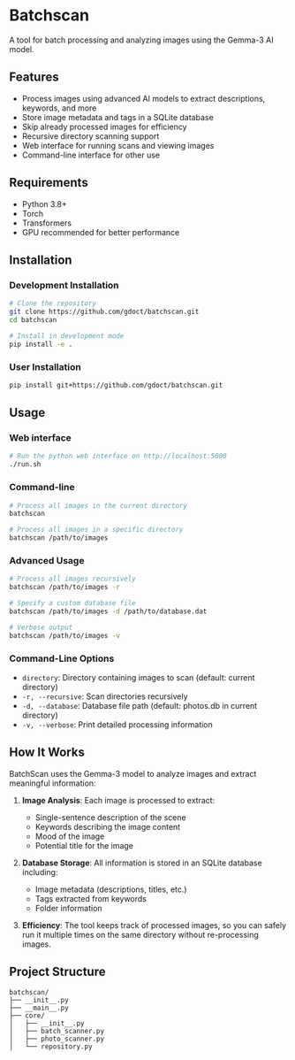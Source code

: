 # Batchscan

A tool for batch processing and analyzing images using the Gemma-3 AI model.

## Features

- Process images using advanced AI models to extract descriptions, keywords, and more
- Store image metadata and tags in a SQLite database
- Skip already processed images for efficiency
- Recursive directory scanning support
- Web interface for running scans and viewing images
- Command-line interface for other use

## Requirements

- Python 3.8+
- Torch
- Transformers
- GPU recommended for better performance

## Installation

### Development Installation

```bash
# Clone the repository
git clone https://github.com/gdoct/batchscan.git
cd batchscan

# Install in development mode
pip install -e .
```

### User Installation

```bash
pip install git+https://github.com/gdoct/batchscan.git
```

## Usage

### Web interface
```bash
# Run the python web interface on http://localhost:5000
./run.sh
```

### Command-line
```bash
# Process all images in the current directory
batchscan

# Process all images in a specific directory
batchscan /path/to/images
```

### Advanced Usage

```bash
# Process all images recursively
batchscan /path/to/images -r

# Specify a custom database file
batchscan /path/to/images -d /path/to/database.dat

# Verbose output
batchscan /path/to/images -v
```

### Command-Line Options

- `directory`: Directory containing images to scan (default: current directory)
- `-r, --recursive`: Scan directories recursively
- `-d, --database`: Database file path (default: photos.db in current directory)
- `-v, --verbose`: Print detailed processing information

## How It Works

BatchScan uses the Gemma-3 model to analyze images and extract meaningful information:

1. **Image Analysis**: Each image is processed to extract:
   - Single-sentence description of the scene
   - Keywords describing the image content
   - Mood of the image
   - Potential title for the image

2. **Database Storage**: All information is stored in an SQLite database including:
   - Image metadata (descriptions, titles, etc.)
   - Tags extracted from keywords
   - Folder information

3. **Efficiency**: The tool keeps track of processed images, so you can safely run it multiple times on the same directory without re-processing images.

## Project Structure

```
batchscan/
├── __init__.py
├── __main__.py
├── core/
│   ├── __init__.py
│   ├── batch_scanner.py
│   ├── photo_scanner.py
│   └── repository.py
```
